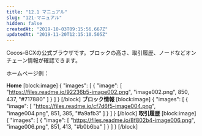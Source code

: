 ```yaml
---
title: "12.1 マニュアル"
slug: "121-マニュアル"
hidden: false
createdAt: "2019-10-03T09:15:56.667Z"
updatedAt: "2019-11-20T12:15:10.505Z"
---
```

Cocos-BCXの公式ブラウザです。ブロックの高さ、取引履歴、ノードなどオンチェーン情報が確認できます。

ホームページ例：

**Home** 
[block:image]
{
  "images": [
    {
      "image": [
        "https://files.readme.io/92236b5-image002.png",
        "image002.png",
        850,
        437,
        "#717880"
      ]
    }
  ]
}
[/block]
**ブロック情報** 
[block:image]
{
  "images": [
    {
      "image": [
        "https://files.readme.io/cf7d6f5-image004.png",
        "image004.png",
        851,
        385,
        "#a9afb3"
      ]
    }
  ]
}
[/block]
**取引履歴** 
[block:image]
{
  "images": [
    {
      "image": [
        "https://files.readme.io/8f802b4-image006.png",
        "image006.png",
        851,
        413,
        "#b0b6ba"
      ]
    }
  ]
}
[/block]